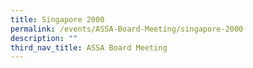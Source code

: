 ```yaml
---
title: Singapore 2000
permalink: /events/ASSA-Board-Meeting/singapore-2000
description: ""
third_nav_title: ASSA Board Meeting
---
```

